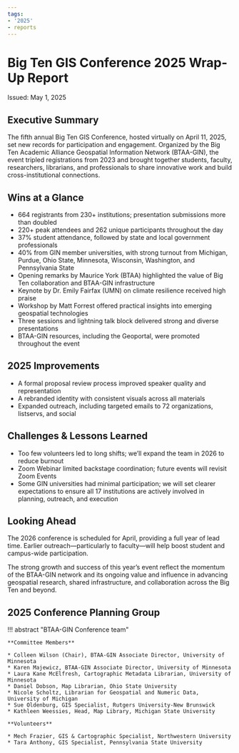 ```yaml
---
tags:
- '2025'
- reports
---
```


# Big Ten GIS Conference 2025 Wrap-Up Report

Issued: May 1, 2025

## Executive Summary

The fifth annual Big Ten GIS Conference, hosted virtually on April 11, 2025, set new records for participation and engagement. Organized by the Big Ten Academic Alliance Geospatial Information Network (BTAA-GIN), the event tripled registrations from 2023 and brought together students, faculty, researchers, librarians, and professionals to share innovative work and build cross-institutional connections.

## Wins at a Glance
    
* 664 registrants from 230+ institutions; presentation submissions more than doubled
* 220+ peak attendees and 262 unique participants throughout the day
* 37% student attendance, followed by state and local government professionals
* 40% from GIN member universities, with strong turnout from Michigan, Purdue, Ohio State, Minnesota, Wisconsin, Washington, and Pennsylvania State
* Opening remarks by Maurice York (BTAA) highlighted the value of Big Ten collaboration and BTAA-GIN infrastructure
* Keynote by Dr. Emily Fairfax (UMN) on climate resilience received high praise
* Workshop by Matt Forrest offered practical insights into emerging geospatial technologies
* Three sessions and lightning talk block delivered strong and diverse presentations
* BTAA-GIN resources, including the Geoportal, were promoted throughout the event

## 2025 Improvements

* A formal proposal review process improved speaker quality and representation
* A rebranded identity with consistent visuals across all materials
* Expanded outreach, including targeted emails to 72 organizations, listservs, and social

## Challenges & Lessons Learned

* Too few volunteers led to long shifts; we’ll expand the team in 2026 to reduce burnout
* Zoom Webinar limited backstage coordination; future events will revisit Zoom Events 
* Some GIN universities had minimal participation; we will set clearer expectations to ensure all 17 institutions are actively involved in planning, outreach, and execution

## Looking Ahead

The 2026 conference is scheduled for April, providing a full year of lead time. Earlier outreach—particularly to faculty—will help boost student and campus-wide participation.

The strong growth and success of this year’s event reflect the momentum of the BTAA-GIN network and its ongoing value and influence in advancing geospatial research, shared infrastructure, and collaboration across the Big Ten and beyond.

## 2025 Conference Planning Group

!!! abstract  "BTAA-GIN Conference team"

    **Committee Members**
    
    * Colleen Wilson (Chair), BTAA-GIN Associate Director, University of Minnesota
    * Karen Majewicz, BTAA-GIN Associate Director, University of Minnesota
    * Laura Kane McElfresh, Cartographic Metadata Librarian, University of Minnesota
    * Daniel Dobson, Map Librarian, Ohio State University
    * Nicole Scholtz, Librarian for Geospatial and Numeric Data, University of Michigan
    * Sue Oldenburg, GIS Specialist, Rutgers University-New Brunswick
    * Kathleen Weessies, Head, Map Library, Michigan State University

    **Volunteers**
    
    * Mech Frazier, GIS & Cartographic Specialist, Northwestern University
    * Tara Anthony, GIS Specialist, Pennsylvania State University
